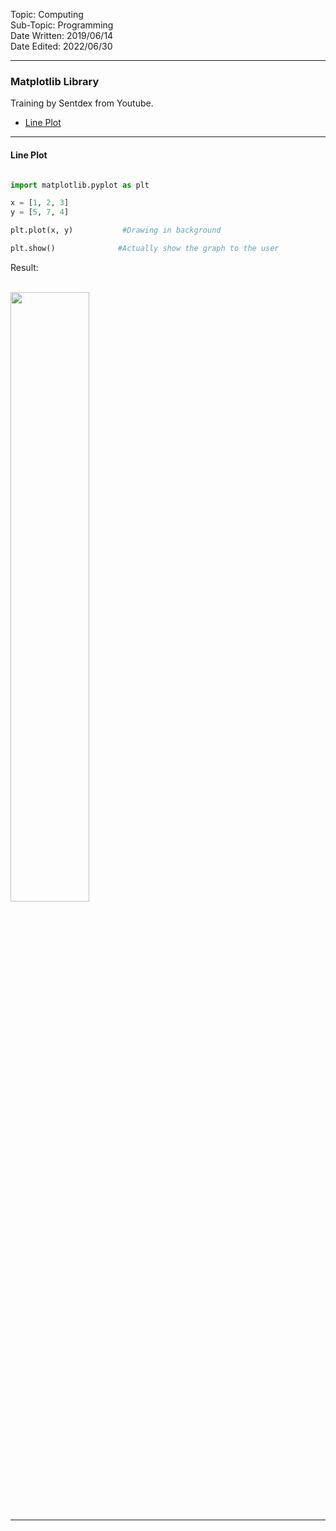 Topic: Computing<br>
Sub-Topic: Programming<br>
Date Written: 2019/06/14<br>
Date Edited: 2022/06/30<br>

---

### Matplotlib Library

Training by Sentdex from Youtube.

- [Line Plot](/com_program/py_matplotlib?id=Line-Plot)<br>

---

#### Line Plot

```python

import matplotlib.pyplot as plt

x = [1, 2, 3]
y = [5, 7, 4]

plt.plot(x, y)           #Drawing in background

plt.show()              #Actually show the graph to the user

```

Result:

<br>
<img src="\com_program\img_py\com_program_py_lineplot.png" width=50% height=50% />
<br>

---
